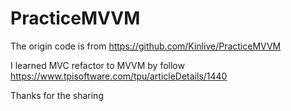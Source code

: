 # PracticeMVVM

The origin code is from https://github.com/Kinlive/PracticeMVVM

I learned MVC refactor to MVVM by follow https://www.tpisoftware.com/tpu/articleDetails/1440

Thanks for the sharing
